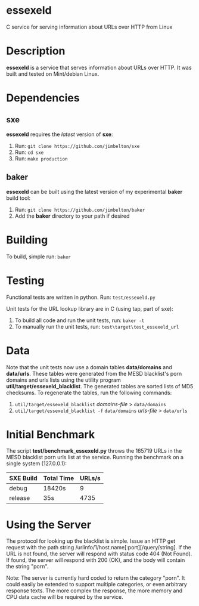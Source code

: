 essexeld
========

C service for serving information about URLs over HTTP from Linux

Description
===========

**essexeld** is a service that serves information about URLs over HTTP. It was built and tested on Mint/debian Linux.

Dependencies
============

sxe
---

**essexeld** requires the *latest* version of **sxe**:

  1. Run: `git clone https://github.com/jimbelton/sxe`
  2. Run: `cd sxe`
  3. Run: `make production`

baker
-----

**essexeld** can be built using the latest version of my experimental **baker** 
build tool:
  1. Run:  `git clone https://github.com/jimbelton/baker`
  2. Add the **baker** directory to your path if desired

Building
========

To build, simple run: `baker`

Testing
=======

Functional tests are written in python. Run: `test/essexeld.py`

Unit tests for the URL lookup library are in C (using tap, part of sxe):
  1. To build all code and run the unit tests, run: `baker -t`
  2. To manually run the unit tests, run: `test\target\test_essexeld_url`

Data
====

Note that the unit tests now use a domain tables **data/domains** and **data/urls**. These tables were
generated from the MESD blacklist's porn domains and urls lists using the utility program
**util/target/essexeld_blacklist**. The generated tables are sorted lists of MD5
checksums. To regenerate the tables, run the following commands:
  1. `util/target/essexeld_blacklist` *domains-file* > `data/domains`
  2. `util/target/essexeld_blacklist -f` `data/domains` *urls-file* > `data/urls`
  
Initial Benchmark
=================

The script **test/benchmark_essexeld.py** throws the 165719 URLs in the MESD blacklist 
porn urls list at the service. Running the benchmark on a single system (127.0.0.1):

| SXE Build  | Total Time | URLs/s |
| ---------- | ---------- | ------ |
| debug      | 18420s     | 9      |
| release    | 35s        | 4735   |

Using the Server
================

The protocol for looking up the blacklist is simple. Issue an HTTP get request with
the path string /urlinfo/1/host.name[:port][/query/string]. If the URL is not found,
the server will respond with status code 404 (Not Found). If found, the server will
respond with 200 (OK), and the body will contain the string "porn".

Note: The server is currently hard coded to return the category "porn". It could
easily be extended to support multiple categories, or even arbitrary response texts.
The more complex the response, the more memory and CPU data cache will be required by the
service.